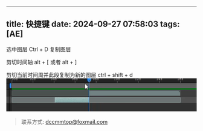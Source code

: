  ---
 title: 快捷键
 date: 2024-09-27 07:58:03
 tags: [AE]
 ---

选中图层 Ctrl + D  复制图层

剪切时间轴  alt + [   或者  alt + ]

剪切当前时间周并此段复制为新的图层 ctrl + shift + d
![](../images/2024-09-27-08-11-00.png)


 > 联系方式: dccmmtop@foxmail.com